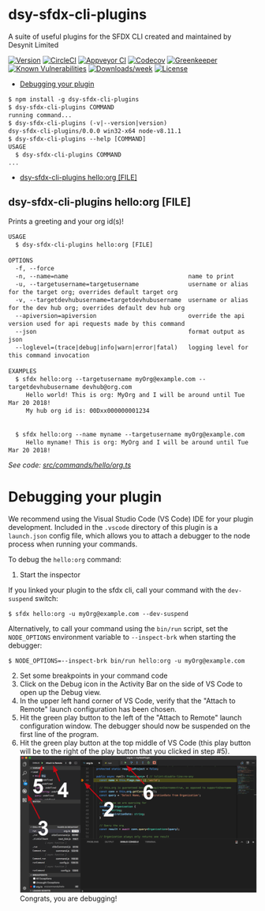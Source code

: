 dsy-sfdx-cli-plugins
===

A suite of useful plugins for the SFDX CLI created and maintained by Desynit Limited

[![Version](https://img.shields.io/npm/v/dsy-sfdx-cli-plugins.svg)](https://npmjs.org/package/dsy-sfdx-cli-plugins)
[![CircleCI](https://circleci.com/gh/squibobblepants/dsy-sfdx-cli-plugins-sfdx-plugins/tree/master.svg?style=shield)](https://circleci.com/gh/squibobblepants/dsy-sfdx-cli-plugins-sfdx-plugins/tree/master)
[![Appveyor CI](https://ci.appveyor.com/api/projects/status/github/squibobblepants/dsy-sfdx-cli-plugins-sfdx-plugins?branch=master&svg=true)](https://ci.appveyor.com/project/heroku/dsy-sfdx-cli-plugins-sfdx-plugins/branch/master)
[![Codecov](https://codecov.io/gh/squibobblepants/dsy-sfdx-cli-plugins-sfdx-plugins/branch/master/graph/badge.svg)](https://codecov.io/gh/squibobblepants/dsy-sfdx-cli-plugins-sfdx-plugins)
[![Greenkeeper](https://badges.greenkeeper.io/squibobblepants/dsy-sfdx-cli-plugins-sfdx-plugins.svg)](https://greenkeeper.io/)
[![Known Vulnerabilities](https://snyk.io/test/github/squibobblepants/dsy-sfdx-cli-plugins-sfdx-plugins/badge.svg)](https://snyk.io/test/github/squibobblepants/dsy-sfdx-cli-plugins-sfdx-plugins)
[![Downloads/week](https://img.shields.io/npm/dw/dsy-sfdx-cli-plugins.svg)](https://npmjs.org/package/dsy-sfdx-cli-plugins)
[![License](https://img.shields.io/npm/l/dsy-sfdx-cli-plugins.svg)](https://github.com/squibobblepants/dsy-sfdx-cli-plugins-sfdx-plugins/blob/master/package.json)

<!-- toc -->
* [Debugging your plugin](#debugging-your-plugin)
<!-- tocstop -->
<!-- install -->
<!-- usage -->
```sh-session
$ npm install -g dsy-sfdx-cli-plugins
$ dsy-sfdx-cli-plugins COMMAND
running command...
$ dsy-sfdx-cli-plugins (-v|--version|version)
dsy-sfdx-cli-plugins/0.0.0 win32-x64 node-v8.11.1
$ dsy-sfdx-cli-plugins --help [COMMAND]
USAGE
  $ dsy-sfdx-cli-plugins COMMAND
...
```
<!-- usagestop -->
<!-- commands -->
* [dsy-sfdx-cli-plugins hello:org [FILE]](#dsy-sfdx-cli-plugins-helloorg-file)

## dsy-sfdx-cli-plugins hello:org [FILE]

Prints a greeting and your org id(s)!

```
USAGE
  $ dsy-sfdx-cli-plugins hello:org [FILE]

OPTIONS
  -f, --force
  -n, --name=name                                  name to print
  -u, --targetusername=targetusername              username or alias for the target org; overrides default target org
  -v, --targetdevhubusername=targetdevhubusername  username or alias for the dev hub org; overrides default dev hub org
  --apiversion=apiversion                          override the api version used for api requests made by this command
  --json                                           format output as json
  --loglevel=(trace|debug|info|warn|error|fatal)   logging level for this command invocation

EXAMPLES
  $ sfdx hello:org --targetusername myOrg@example.com --targetdevhubusername devhub@org.com
     Hello world! This is org: MyOrg and I will be around until Tue Mar 20 2018!
     My hub org id is: 00Dxx000000001234
  

  $ sfdx hello:org --name myname --targetusername myOrg@example.com
     Hello myname! This is org: MyOrg and I will be around until Tue Mar 20 2018!
```

_See code: [src/commands/hello/org.ts](https://github.com/squibobblepants/dsy-sfdx-cli-plugins-sfdx-plugins/blob/v0.0.0/src/commands/hello/org.ts)_
<!-- commandsstop -->
<!-- debugging-your-plugin -->
# Debugging your plugin
We recommend using the Visual Studio Code (VS Code) IDE for your plugin development. Included in the `.vscode` directory of this plugin is a `launch.json` config file, which allows you to attach a debugger to the node process when running your commands.

To debug the `hello:org` command: 
1. Start the inspector
  
If you linked your plugin to the sfdx cli, call your command with the `dev-suspend` switch: 
```sh-session
$ sfdx hello:org -u myOrg@example.com --dev-suspend
```
  
Alternatively, to call your command using the `bin/run` script, set the `NODE_OPTIONS` environment variable to `--inspect-brk` when starting the debugger:
```sh-session
$ NODE_OPTIONS=--inspect-brk bin/run hello:org -u myOrg@example.com
```

2. Set some breakpoints in your command code
3. Click on the Debug icon in the Activity Bar on the side of VS Code to open up the Debug view.
4. In the upper left hand corner of VS Code, verify that the "Attach to Remote" launch configuration has been chosen.
5. Hit the green play button to the left of the "Attach to Remote" launch configuration window. The debugger should now be suspended on the first line of the program. 
6. Hit the green play button at the top middle of VS Code (this play button will be to the right of the play button that you clicked in step #5).
<br><img src=".images/vscodeScreenshot.png" width="480" height="278"><br>
Congrats, you are debugging!
